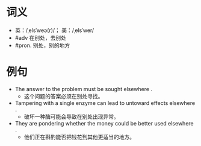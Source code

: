 # 词义
- 英：/ˌelsˈweə(r)/； 美：/ˌelsˈwer/
- #adv 在别处，去别处
- #pron. 别处，别的地方
# 例句
- The answer to the problem must be sought elsewhere .
	- 这个问题的答案必须在别处寻找。
- Tampering with a single enzyme can lead to untoward effects elsewhere .
	- 破坏一种酶可能会导致在别处出现异常。
- They are pondering whether the money could be better used elsewhere .
	- 他们正在斟酌能否把钱花到其他更适当的地方。
